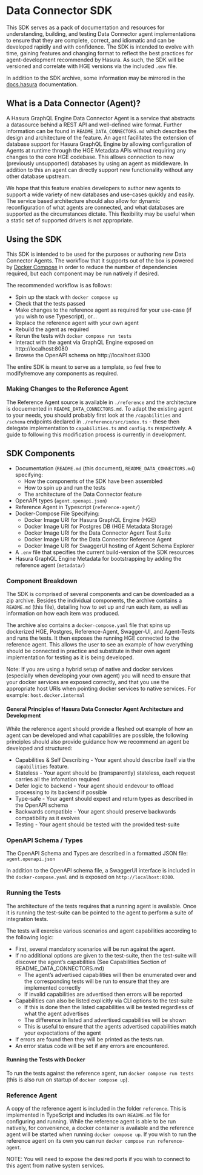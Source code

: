 # Data Connector SDK

This SDK serves as a pack of documentation and resources for understanding, building, and testing Data Connector agent implementations to ensure that they are complete, correct, and idiomatic and can be developed rapidly and with confidence. The SDK is intended to evolve with time, gaining features and changing format to reflect the best practices for agent-development recommended by Hasura. As such, the SDK will be versioned and correlate with HGE versions via the included `.env` file.

In addition to the SDK archive, some information may be mirrored in the [docs.hasura](https://hasura.io/docs/latest/graphql/core/index/) documentation.


## What is a Data Connector (Agent)?

A Hasura GraphQL Engine Data Connector Agent is a service that abstracts a datasource behind a REST API and well-defined wire format. Further information can be found in `README_DATA_CONNECTORS.md` which describes the design and architecture of the feature. An agent facilitates the extension of database support for Hasura GraphQL Engine by allowing configuration of Agents at runtime through the HGE Metadata APIs without requiring any changes to the core HGE codebase. This allows connection to new (previously unsupported) databases by using an agent as middleware. In addition to this an agent can directly support new functionality without any other database upstream.

We hope that this feature enables developers to author new agents to support a wide variety of new databases and use-cases quickly and easily. The service based architecture should also allow for dynamic reconfiguration of what agents are connected, and what databases are supported as the circumstances dictate. This flexibility may be useful when a static set of supported drivers is not appropriate.

## Using the SDK

This SDK is intended to be used for the purposes or authoring new Data Connector Agents. The workflow that it supports out of the box is powered by [Docker Compose](https://docs.docker.com/compose/) in order to reduce the number of dependencies required, but each component may be run natively if desired.

The recommended workflow is as follows:

* Spin up the stack with `docker compose up`
* Check that the tests passed
* Make changes to the reference agent as required for your use-case (if you wish to use Typescript), or...
* Replace the reference agent with your own agent
* Rebuild the agent as required
* Rerun the tests with `docker compose run tests`
* Interact with the agent via GraphQL Engine exposed on http://localhost:8080
* Browse the OpenAPI schema on http://localhost:8300

The entire SDK is meant to serve as a template, so feel free to modify/remove any components as required.

### Making Changes to the Reference Agent

The Reference Agent source is available in `./reference` and the architecture is docuemented in `README_DATA_CONNECTORS.md`.
To adapt the existing agent to your needs, you should probably first look at the `/capabilities` and `/schema` endpoints
declared in `./reference/src/index.ts` - these then delegate implementation to `capabilities.ts` and `config.ts` respectively.
A guide to following this modification process is currently in development.

## SDK Components

* Documentation (`README.md` (this document), `README_DATA_CONNECTORS.md`) specifying:
    * How the components of the SDK have been assembled
    * How to spin up and run the tests
    * The architecture of the Data Connector feature
* OpenAPI types (`agent.openapi.json`)
* Reference Agent in Typescript (`reference-agent/`)
* Docker-Compose File Specifying:
    * Docker Image URI for Hasura GraphQL Engine (HGE)
    * Docker Image URI for Postgres DB (HGE Metadata Storage)
    * Docker Image URI for the Data Connector Agent Test Suite
    * Docker Image URI for the Data Connector Reference Agent
    * Docker Image URI for SwaggerUI hosting of Agent Schema Explorer
* A `.env` file that specifies the current build-version of the SDK resources
* Hasura GraphQL Engine Metadata for bootstrapping by adding the reference agent (`metadata/`)

### Component Breakdown

The SDK is comprised of several components and can be downloaded as a zip archive. Besides the individual components, the archive contains a `README.md` (this file), detailing how to set up and run each item, as well as information on how each item was produced.

The archive also contains a `docker-compose.yaml` file that spins up dockerized HGE, Postgres, Reference-Agent, Swagger-UI, and Agent-Tests and runs the tests. It then exposes the running HGE connected to the reference agent. This allows the user to see an example of how everything should be connected in practice and substitute in their own agent implementation for testing as it is being developed.

Note: If you are using a hybrid setup of native and docker services (especially when developing your own agent) you will need to ensure that your docker services are exposed correctly, and that you use the appropriate host URIs when pointing docker services to native services. For example: `host.docker.internal`

#### General Principles of Hasura Data Connector Agent Architecture and Development

While the reference agent should provide a fleshed out example of how an agent can be developed and what capabilities are possible, the following principles should also provide guidance how we recommend an agent be developed and structured:

* Capabilities & Self Describing - Your agent should describe itself via the `capabilities` feature.
* Stateless - Your agent should be (transparently) stateless, each request carries all the infomation required
* Defer logic to backend - Your agent should endevour to offload processing to its backend if possible
* Type-safe - Your agent should expect and return types as described in the OpenAPI schema
* Backwards compatible - Your agent should preserve backwards compatibility as it evolves
* Testing - Your agent should be tested with the provided test-suite

### OpenAPI Schema / Types

The OpenAPI Schema and Types are described in a formatted JSON file: `agent.openapi.json`

In addition to the OpenAPI schema file, a SwaggerUI interface is included in the `docker-compose.yaml` and is exposed on `http://localhost:8300`.


### Running the Tests

The architecture of the tests requires that a running agent is available. Once it is running the test-suite can be pointed to the agent to perform a suite of integration tests.

The tests will exercise various scenarios and agent capabilities according to the following logic:

* First, several mandatory scenarios will be run against the agent.
* If no additional options are given to the test-suite, then the test-suite will discover the agent’s capabilities (See Capabilities Section of README_DATA_CONNECTORS.md)
    * The agent’s advertised capabilities will then be enumerated over and the corresponding tests will be run to ensure that they are implemented correctly
    * If invalid capabilities are advertised then errors will be reported
* Capabilities can also be listed explicitly via CLI options to the test-suite
    * If this is done then the listed capabilities will be tested regardless of what the agent advertises
    * The difference in listed and advertised capabilities will be shown
    * This is useful to ensure that the agents advertised capabilities match your expectations of the agent
* If errors are found then they will be printed as the tests run.
* An error status code will be set if any errors are encountered.


#### Running the Tests with Docker

To run the tests against the reference agent, run `docker compose run tests` (this is also run on startup of `docker compose up`).


### Reference Agent

A copy of the reference agent is included in the folder `reference`. This is implemented in TypeScript and includes its own `README.md` file for configuring and running. While the reference agent is able to be run natively, for convenience, a docker container is available and the reference agent will be started when running `docker compose up`. If you wish to run the reference agent on its own you can run `docker compose run reference-agent`.

NOTE: You will need to expose the desired ports if you wish to connect to this agent from native system services.